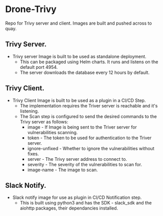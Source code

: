 # Drone-Trivy 
Repo for Trivy server and client.
Images are built and pushed across to quay.

## Trivy Server.
* Trivy server Image is built to be used as standalone deployment. 
    + This can be packaged using Helm charts. It runs and listens on the default port 4954.
    + The server downloads the database every 12 hours by default.

## Trivy Client.
* Trivy Client Image is built to be used as a plugin in a CI/CD Step. 
    + The implementation requires the Triver server is reachable and it's listening.
    + The Scan step is configured to send the desired commands to the Trivy server as follows:
        - image - If Image is being sent to the Triver server for vulnerabilities scanning.
        - token - The token to be used for authentication to the Triver server.
        - ignore-unfixed - Whether to ignore the vulnerabilities without fixes.
        - server - The Trivy server address to connect to.
        - severity - The severity of the vulnerabilities to scan for.
        - image-name - The image to scan.

## Slack Notify.
* Slack notify image for use as plugin in CI/CD Notification step. 
    + This is built using python3 and has the SDK - slack_sdk and the aiohttp packages, their dependancies installed.
    